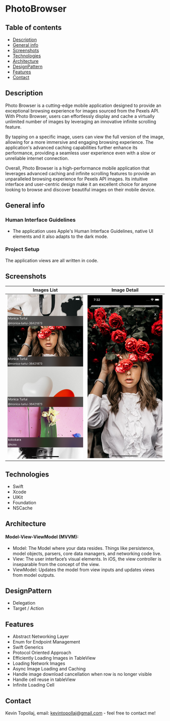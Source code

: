 # PhotoBrowser

## Table of contents
* [Description](#description)
* [General info](#general-info)
* [Screenshots](#screenshots)
* [Technologies](#technologies)
* [Architecture](#architecture)
* [DesignPattern](#designpattern)
* [Features](#features)
* [Contact](#contact)

## Description
Photo Browser is a cutting-edge mobile application designed to provide an exceptional browsing experience for images sourced from the Pexels API. With Photo Browser, users can effortlessly display and cache a virtually unlimited number of images by leveraging an innovative infinite scrolling feature.

By tapping on a specific image, users can view the full version of the image, allowing for a more immersive and engaging browsing experience. The application's advanced caching capabilities further enhance its performance, providing a seamless user experience even with a slow or unreliable internet connection.

Overall, Photo Browser is a high-performance mobile application that leverages advanced caching and infinite scrolling features to provide an unparalleled browsing experience for Pexels API images. Its intuitive interface and user-centric design make it an excellent choice for anyone looking to browse and discover beautiful images on their mobile device.

## General info

### Human Interface Guidelines
* The application uses Apple's Human Interface Guidelines, native UI elements and it also adapts to the dark mode.

### Project Setup
The application views are all written in code.


## Screenshots

Images List            |  Image Detail
:-------------------------:|:-------------------------:
<img src="./img/S1.png" width="300">  |  <img src="./img/S2.png" width="300">


## Technologies
* Swift
* Xcode
* UIKit
* Foundation
* NSCache

## Architecture
#### Model-View-ViewModel (MVVM):
* Model: 
The Model where your data resides. Things like persistence, model objects, parsers, core data managers, and networking code live.
* View:
The user interface’s visual elements. In iOS, the view controller is inseparable from the concept of the view.
* ViewModel:
Updates the model from view inputs and updates views from model outputs.

## DesignPattern

* Delegation
* Target / Action

## Features

* Abstract Networking Layer
* Enum for Endpoint Management
* Swift Generics
* Protocol Oriented Approach
* Efficiently Loading Images in TableView
* Loading Network Images
* Async Image Loading and Caching
* Handle image download cancellation when row is no longer visible
* Handle cell reuse in tableView
* Infinite Loading Cell

## Contact
Kevin Topollaj, email: kevintopollaj@gmail.com - feel free to contact me!
